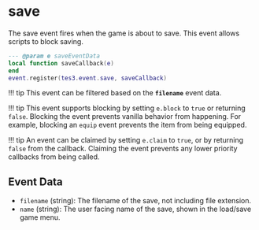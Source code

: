 # save
<div class="search_terms" style="display: none">save</div>

<!---
	This file is autogenerated. Do not edit this file manually. Your changes will be ignored.
	More information: https://github.com/MWSE/MWSE/tree/master/docs
-->

The save event fires when the game is about to save. This event allows scripts to block saving.

```lua
--- @param e saveEventData
local function saveCallback(e)
end
event.register(tes3.event.save, saveCallback)
```

!!! tip
	This event can be filtered based on the **`filename`** event data.

!!! tip
	This event supports blocking by setting `e.block` to `true` or returning `false`. Blocking the event prevents vanilla behavior from happening. For example, blocking an `equip` event prevents the item from being equipped.

!!! tip
	An event can be claimed by setting `e.claim` to `true`, or by returning `false` from the callback. Claiming the event prevents any lower priority callbacks from being called.

## Event Data

* `filename` (string): The filename of the save, not including file extension.
* `name` (string): The user facing name of the save, shown in the load/save game menu.


